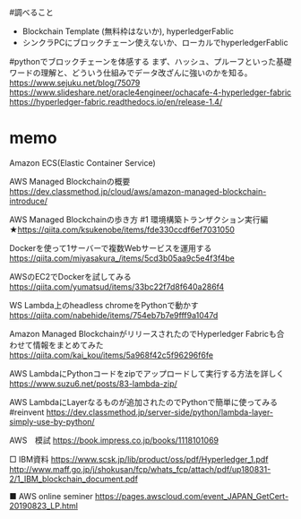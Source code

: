 <!--
title:   BlockChainの実用に向けての調査
tags:    AWS,Blockchain,Python
id:      9f4f3c3241309a2638d6
private: false
-->
#調べること
- Blockchain Template (無料枠はないか), hyperledgerFablic
- シンクラPCにブロックチェーン使えないか、ローカルでhyperledgerFablic

#pythonでブロックチェーンを体感する
まず、ハッシュ、プルーフといった基礎ワードの理解と、どういう仕組みでデータ改ざんに強いのかを知る。
https://www.sejuku.net/blog/75079
https://www.slideshare.net/oracle4engineer/ochacafe-4-hyperledger-fabric
https://hyperledger-fabric.readthedocs.io/en/release-1.4/

# memo
Amazon ECS(Elastic Container Service)

AWS Managed Blockchainの概要
https://dev.classmethod.jp/cloud/aws/amazon-managed-blockchain-introduce/

AWS Managed Blockchainの歩き方 #1 環境構築トランザクション実行編
★https://qiita.com/ksukenobe/items/fde330ccdf6ef7031050

Dockerを使って1サーバーで複数Webサービスを運用する
https://qiita.com/miyasakura_/items/5cd3b05aa9c5e4f3f4be

AWSのEC2でDockerを試してみる
https://qiita.com/yumatsud/items/33bc22f7d8f640a286f4

WS Lambda上のheadless chromeをPythonで動かす
https://qiita.com/nabehide/items/754eb7b7e9fff9a1047d



Amazon Managed BlockchainがリリースされたのでHyperledger Fabricも合わせて情報をまとめてみた
https://qiita.com/kai_kou/items/5a968f42c5f96296f6fe

AWS LambdaにPythonコードをzipでアップロードして実行する方法を詳しく
https://www.suzu6.net/posts/83-lambda-zip/

AWS LambdaにLayerなるものが追加されたのでPythonで簡単に使ってみる #reinvent
https://dev.classmethod.jp/server-side/python/lambda-layer-simply-use-by-python/

AWS　模試
https://book.impress.co.jp/books/1118101069



□ IBM資料
https://www.scsk.jp/lib/product/oss/pdf/Hyperledger_1.pdf
http://www.maff.go.jp/j/shokusan/fcp/whats_fcp/attach/pdf/up180831-2/1_IBM_blockchain_document.pdf



■ AWS online seminer
https://pages.awscloud.com/event_JAPAN_GetCert-20190823_LP.html
